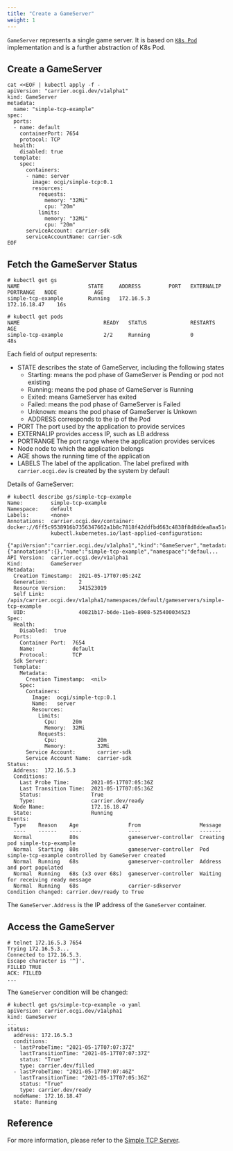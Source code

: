 ```yaml
---
title: "Create a GameServer"
weight: 1
---
```


`GameServer` represents a single game server. It is based on [`K8s Pod`](https://kubernetes.io/docs/concepts/workloads/pods/) implementation and is a further abstraction of K8s Pod.

## Create a GameServer

```shell script
cat <<EOF | kubectl apply -f -
apiVersion: "carrier.ocgi.dev/v1alpha1"
kind: GameServer
metadata:
  name: "simple-tcp-example"
spec:
  ports:
  - name: default
    containerPort: 7654
    protocol: TCP
  health:
    disabled: true
  template:
    spec:
      containers:
      - name: server
        image: ocgi/simple-tcp:0.1
        resources:
          requests:
            memory: "32Mi"
            cpu: "20m"
          limits:
            memory: "32Mi"
            cpu: "20m"
      serviceAccount: carrier-sdk
      serviceAccountName: carrier-sdk
EOF
```

## Fetch the GameServer Status

```shell script
# kubectl get gs  
NAME                      STATE     ADDRESS         PORT   EXTERNALIP   PORTRANGE   NODE            AGE
simple-tcp-example        Running   172.16.5.3                                      172.16.18.47    16s

# kubectl get pods
NAME                           READY   STATUS              RESTARTS   AGE
simple-tcp-example             2/2     Running             0          48s
```

Each field of output represents:
- STATE describes the state of GameServer, including the following states
  - Starting: means the pod phase of GameServer is Pending or pod not existing
  - Running: means the pod phase of GameServer is Running
  - Exited: means GameServer has exited
  - Failed: means the pod phase of GameServer is Failed
  - Unknown: means the pod phase of GameServer is Unkown
  - ADDRESS corresponds to the ip of the Pod
- PORT The port used by the application to provide services
- EXTERNALIP provides access IP, such as LB address
- PORTRANGE The port range where the application provides services
- Node node to which the application belongs
- AGE shows the running time of the application
- LABELS The label of the application. The label prefixed with `carrier.ocgi.dev` is created by the system by default

Details of GameServer:

```shell script
# kubectl describe gs/simple-tcp-example
Name:         simple-tcp-example
Namespace:    default
Labels:       <none>
Annotations:  carrier.ocgi.dev/container: docker://6ff5c9538916b7356347662a1b8c7818f42ddfbd663c4838f8d8ddea8aa51e01
              kubectl.kubernetes.io/last-applied-configuration:
                {"apiVersion":"carrier.ocgi.dev/v1alpha1","kind":"GameServer","metadata":{"annotations":{},"name":"simple-tcp-example","namespace":"defaul...
API Version:  carrier.ocgi.dev/v1alpha1
Kind:         GameServer
Metadata:
  Creation Timestamp:  2021-05-17T07:05:24Z
  Generation:          2
  Resource Version:    341523019
  Self Link:           /apis/carrier.ocgi.dev/v1alpha1/namespaces/default/gameservers/simple-tcp-example
  UID:                 40821b17-b6de-11eb-8908-525400034523
Spec:
  Health:
    Disabled:  true
  Ports:
    Container Port:  7654
    Name:            default
    Protocol:        TCP
  Sdk Server:
  Template:
    Metadata:
      Creation Timestamp:  <nil>
    Spec:
      Containers:
        Image:  ocgi/simple-tcp:0.1
        Name:   server
        Resources:
          Limits:
            Cpu:     20m
            Memory:  32Mi
          Requests:
            Cpu:             20m
            Memory:          32Mi
      Service Account:       carrier-sdk
      Service Account Name:  carrier-sdk
Status:
  Address:  172.16.5.3
  Conditions:
    Last Probe Time:       2021-05-17T07:05:36Z
    Last Transition Time:  2021-05-17T07:05:36Z
    Status:                True
    Type:                  carrier.dev/ready
  Node Name:               172.16.18.47
  State:                   Running
Events:
  Type    Reason    Age                From                   Message
  ----    ------    ----               ----                   -------
  Normal            80s                gameserver-controller  Creating pod simple-tcp-example
  Normal  Starting  80s                gameserver-controller  Pod simple-tcp-example controlled by GameServer created
  Normal  Running   68s                gameserver-controller  Address and port populated
  Normal  Running   68s (x3 over 68s)  gameserver-controller  Waiting for receiving ready message
  Normal  Running   68s                carrier-sdkserver      Condition changed: carrier.dev/ready to True
```

The `GameServer.Address` is the IP address of the `GameServer` container.

## Access the GameServer

```shell
# telnet 172.16.5.3 7654
Trying 172.16.5.3...
Connected to 172.16.5.3.
Escape character is '^]'.
FILLED TRUE
ACK: FILLED
...
```

The `GameServer` condition will be changed:

```shell
# kubectl get gs/simple-tcp-example -o yaml
apiVersion: carrier.ocgi.dev/v1alpha1
kind: GameServer
...
status:
  address: 172.16.5.3
  conditions:
  - lastProbeTime: "2021-05-17T07:07:37Z"
    lastTransitionTime: "2021-05-17T07:07:37Z"
    status: "True"
    type: carrier.dev/filled
  - lastProbeTime: "2021-05-17T07:07:46Z"
    lastTransitionTime: "2021-05-17T07:05:36Z"
    status: "True"
    type: carrier.dev/ready
  nodeName: 172.16.18.47
  state: Running
```

## Reference

For more information, please refer to the [Simple TCP Server](https://github.com/ocgi/sdk-examples/tree/master/simple-tcp).
